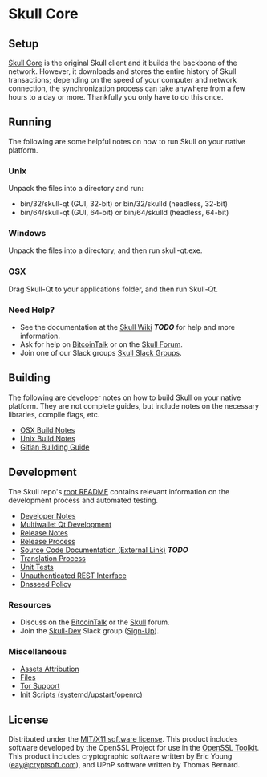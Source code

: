 Skull Core
=====================

Setup
---------------------
[Skull Core](http://skull.pw/wallet) is the original Skull client and it builds the backbone of the network. However, it downloads and stores the entire history of Skull transactions; depending on the speed of your computer and network connection, the synchronization process can take anywhere from a few hours to a day or more. Thankfully you only have to do this once.

Running
---------------------
The following are some helpful notes on how to run Skull on your native platform.

### Unix

Unpack the files into a directory and run:

- bin/32/skull-qt (GUI, 32-bit) or bin/32/skulld (headless, 32-bit)
- bin/64/skull-qt (GUI, 64-bit) or bin/64/skulld (headless, 64-bit)

### Windows

Unpack the files into a directory, and then run skull-qt.exe.

### OSX

Drag Skull-Qt to your applications folder, and then run Skull-Qt.

### Need Help?

* See the documentation at the [Skull Wiki](https://en.bitcoin.it/wiki/Main_Page) ***TODO***
for help and more information.
* Ask for help on [BitcoinTalk](https://bitcointalk.org/index.php?topic=1262920.0) or on the [Skull Forum](http://forum.skull.pw/).
* Join one of our Slack groups [Skull Slack Groups](https://skull.pw/slack-logins/).

Building
---------------------
The following are developer notes on how to build Skull on your native platform. They are not complete guides, but include notes on the necessary libraries, compile flags, etc.

- [OSX Build Notes](build-osx.md)
- [Unix Build Notes](build-unix.md)
- [Gitian Building Guide](gitian-building.md)

Development
---------------------
The Skull repo's [root README](https://github.com/Skull-Project/Skull/blob/master/README.md) contains relevant information on the development process and automated testing.

- [Developer Notes](developer-notes.md)
- [Multiwallet Qt Development](multiwallet-qt.md)
- [Release Notes](release-notes.md)
- [Release Process](release-process.md)
- [Source Code Documentation (External Link)](https://dev.visucore.com/bitcoin/doxygen/) ***TODO***
- [Translation Process](translation_process.md)
- [Unit Tests](unit-tests.md)
- [Unauthenticated REST Interface](REST-interface.md)
- [Dnsseed Policy](dnsseed-policy.md)

### Resources

* Discuss on the [BitcoinTalk](https://bitcointalk.org/index.php?topic=1262920.0) or the [Skull](http://forum.skull.pw/) forum.
* Join the [Skull-Dev](https://skull-dev.slack.com/) Slack group ([Sign-Up](https://skull-dev.herokuapp.com/)).

### Miscellaneous
- [Assets Attribution](assets-attribution.md)
- [Files](files.md)
- [Tor Support](tor.md)
- [Init Scripts (systemd/upstart/openrc)](init.md)

License
---------------------
Distributed under the [MIT/X11 software license](http://www.opensource.org/licenses/mit-license.php).
This product includes software developed by the OpenSSL Project for use in the [OpenSSL Toolkit](https://www.openssl.org/). This product includes
cryptographic software written by Eric Young ([eay@cryptsoft.com](mailto:eay@cryptsoft.com)), and UPnP software written by Thomas Bernard.
